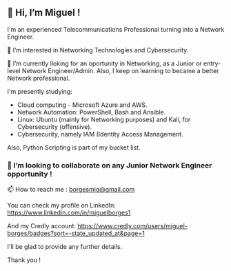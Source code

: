 <b><h2>👋 Hi, I’m Miguel !</h2></b>
 
 I'm an experienced Telecommunications Professional turning into a Network Engineer.

 👀 I’m interested in Networking Technologies and Cybersecurity.
 
 🌱 I’m currently lloking for an oportunity in Networking, as a Junior or entry-level Network Engineer/Admin.
 Also, I keep on learning to became a better Network professional.
 
I'm presently studying:</br> 
+ Cloud computing - Microsoft Azure and AWS.
+ Network Automation: PowerShell, Bash and Ansible.
+ Linux: Ubuntu (mainly for Networking purposes) and Kali, for Cybersecurity (offensive).
+ Cybersecurity, namely IAM (Identity Access Management.
 
 Also, Python Scripting is part of my bucket list.
 
 <h3>💞️ I’m looking to collaborate on any Junior Network Engineer opportunity !</h3>
 
📫 How to reach me :
borgesmig@gmail.com

You can check my profile on LinkedIn:
https://www.linkedin.com/in/miguelborges1

And my Credly account:
https://www.credly.com/users/miguel-borges/badges?sort=-state_updated_at&page=1

I'll be glad to provide any further details.

Thank you !
<!---
BorgesMig/BorgesMig is a ✨ special ✨ repository because its `README.md` (this file) appears on your GitHub profile.
You can click the Preview link to take a look at your changes.
--->
